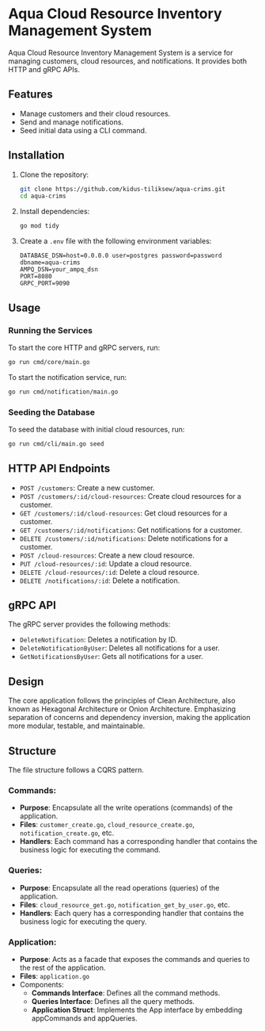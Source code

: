 # Aqua Cloud Resource Inventory Management System

Aqua Cloud Resource Inventory Management System is a service for managing customers, cloud resources, and notifications. It provides both HTTP and gRPC APIs.

## Features

- Manage customers and their cloud resources.
- Send and manage notifications.
- Seed initial data using a CLI command.

## Installation

1. Clone the repository:

   ```sh
   git clone https://github.com/kidus-tiliksew/aqua-crims.git
   cd aqua-crims
   ```

2. Install dependencies:

   ```sh
   go mod tidy
   ```

3. Create a `.env` file with the following environment variables:
   ```env
   DATABASE_DSN=host=0.0.0.0 user=postgres password=password dbname=aqua-crims
   AMPQ_DSN=your_ampq_dsn
   PORT=8080
   GRPC_PORT=9090
   ```

## Usage

### Running the Services

To start the core HTTP and gRPC servers, run:

```sh
go run cmd/core/main.go
```

To start the notification service, run:

```sh
go run cmd/notification/main.go
```

### Seeding the Database

To seed the database with initial cloud resources, run:

```sh
go run cmd/cli/main.go seed
```

## HTTP API Endpoints

- `POST /customers`: Create a new customer.
- `POST /customers/:id/cloud-resources`: Create cloud resources for a customer.
- `GET /customers/:id/cloud-resources`: Get cloud resources for a customer.
- `GET /customers/:id/notifications`: Get notifications for a customer.
- `DELETE /customers/:id/notifications`: Delete notifications for a customer.
- `POST /cloud-resources`: Create a new cloud resource.
- `PUT /cloud-resources/:id`: Update a cloud resource.
- `DELETE /cloud-resources/:id`: Delete a cloud resource.
- `DELETE /notifications/:id`: Delete a notification.

## gRPC API

The gRPC server provides the following methods:

- `DeleteNotification`: Deletes a notification by ID.
- `DeleteNotificationByUser`: Deletes all notifications for a user.
- `GetNotificationsByUser`: Gets all notifications for a user.

## Design 

The core application follows the principles of Clean Architecture, also known as Hexagonal Architecture or Onion Architecture. Emphasizing separation of concerns and dependency inversion, making the application more modular, testable, and maintainable. 

## Structure

The file structure follows a CQRS pattern.

### Commands:

- **Purpose**: Encapsulate all the write operations (commands) of the application.
- **Files**: `customer_create.go`, `cloud_resource_create.go`, `notification_create.go`, etc.
- **Handlers**: Each command has a corresponding handler that contains the business logic for executing the command.

### Queries:

- **Purpose**: Encapsulate all the read operations (queries) of the application.
- **Files**: `cloud_resource_get.go`, `notification_get_by_user.go`, etc.
- **Handlers**: Each query has a corresponding handler that contains the business logic for executing the query.

### Application:

- **Purpose**: Acts as a facade that exposes the commands and queries to the rest of the application.
- **Files**: `application.go`
- Components:
   - **Commands Interface**: Defines all the command methods.
   - **Queries Interface**: Defines all the query methods.
   - **Application Struct**: Implements the App interface by embedding appCommands and appQueries.